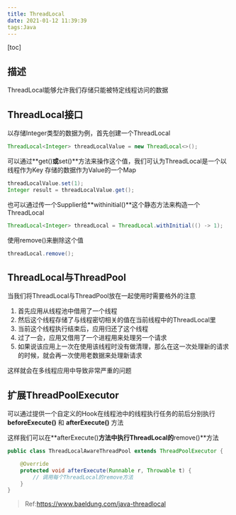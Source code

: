 ```yaml
---
title: ThreadLocal
date: 2021-01-12 11:39:39
tags:Java
---
```


[toc]

## 描述

ThreadLocal能够允许我们存储只能被特定线程访问的数据



## ThreadLocal接口

以存储Integer类型的数据为例，首先创建一个ThreadLocal

```java
ThreadLocal<Integer> threadLocalValue = new ThreadLocal<>();
```

可以通过**get()**或**set()**方法来操作这个值，我们可认为ThreadLocal是一个以线程作为Key 存储的数据作为Value的一个Map

```java
threadLocalValue.set(1);
Integer result = threadLocalValue.get();
```

也可以通过传一个Supplier给**withinitial()**这个静态方法来构造一个ThreadLocal

```java
ThreadLocal<Integer> threadLocal = ThreadLocal.withInitial(() -> 1);
```

使用remove()来删除这个值

```java
threadLocal.remove();
```



## ThreadLocal与ThreadPool

当我们将ThreadLocal与ThreadPool放在一起使用时需要格外的注意

1. 首先应用从线程池中借用了一个线程
2. 然后这个线程存储了与线程密切相关的值在当前线程中的ThreadLocal里
3. 当前这个线程执行结束后，应用归还了这个线程
4. 过了一会，应用又借用了一个进程用来处理另一个请求
5. 如果说该应用上一次在使用该线程时没有做清理，那么在这一次处理新的请求的时候，就会再一次使用老数据来处理新请求

这样就会在多线程应用中导致非常严重的问题



## 扩展ThreadPoolExecutor

可以通过提供一个自定义的Hook在线程池中的线程执行任务的前后分别执行 **beforeExecute()** 和 **afterExecute()** 方法

这样我们可以在**afterExecute()**方法中执行ThreadLocal的**remove()**方法

```java
public class ThreadLocalAwareThreadPool extends ThreadPoolExecutor {

    @Override
    protected void afterExecute(Runnable r, Throwable t) {
        // 调用每个ThreadLocal的remove方法
    }
}
```



> Ref:https://www.baeldung.com/java-threadlocal